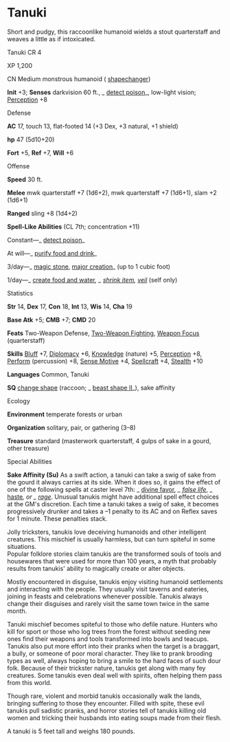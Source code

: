 # Tanuki

Short and pudgy, this raccoonlike humanoid wields a stout quarterstaff and weaves a little as if intoxicated.

Tanuki CR 4

XP 1,200

CN Medium monstrous humanoid ( [shapechanger](monsters/creatureTypes#_shapechanger-subtype))

**Init** +3; **Senses** darkvision 60 ft., _ [detect poison](spells/detectPoison#_detect-poison)_, low-light vision; [Perception](skills/perception#_perception) +8

Defense

**AC** 17, touch 13, flat-footed 14 (+3 Dex, +3 natural, +1 shield)

**hp** 47 (5d10+20)

**Fort** +5, **Ref** +7, **Will** +6

Offense

**Speed** 30 ft.

**Melee** mwk quarterstaff +7 (1d6+2), mwk quarterstaff +7 (1d6+1), slam +2 (1d6+1)

**Ranged** sling +8 (1d4+2)

**Spell-Like Abilities** (CL 7th; concentration +11)

Constant—_ [detect poison](spells/detectPoison#_detect-poison)_

At will—_ [purify food and drink](spells/purifyFoodAndDrink#_purify-food-and-drink)_

3/day—_ [magic stone](spells/magicStone#_magic-stone), [major creation](spells/majorCreation#_major-creation)_ (up to 1 cubic foot)

1/day—_ [create food and water](spells/createFoodAndWater#_create-food-and-water)_, _ [shrink item](spells/shrinkItem#_shrink-item), [veil](spells/veil#_veil)_ (self only)

Statistics

**Str** 14, **Dex** 17, **Con** 18, **Int** 13, **Wis** 14, **Cha** 19

**Base Atk** +5; **CMB** +7; **CMD** 20

**Feats** Two-Weapon Defense, [Two-Weapon Fighting](feats#_two-weapon-fighting), [Weapon Focus](feats#_weapon-focus) (quarterstaff)

**Skills** [Bluff](skills/bluff#_bluff) +7, [Diplomacy](skills/diplomacy#_diplomacy) +6, [Knowledge](skills/knowledge#_knowledge) (nature) +5, [Perception](skills/perception#_perception) +8, [Perform](skills/perform#_perform) (percussion) +8, [Sense Motive](skills/senseMotive#_sense-motive) +4, [Spellcraft](skills/spellcraft#_spellcraft) +4, [Stealth](skills/stealth#_stealth) +10

**Languages** Common, Tanuki

**SQ** [change shape](monsters/universalMonsterRules#_change-shape) (raccoon; _ [beast shape II](spells/beastShape#_beast-shape-ii)_), sake affinity

Ecology

**Environment** temperate forests or urban

**Organization** solitary, pair, or gathering (3–8)

**Treasure** standard (masterwork quarterstaff, 4 gulps of sake in a gourd, other treasure)

Special Abilities

**Sake Affinity (Su)** As a swift action, a tanuki can take a swig of sake from the gourd it always carries at its side. When it does so, it gains the effect of one of the following spells at caster level 7th: _ [divine favor](spells/divineFavor#_divine-favor)_, _ [false life](spells/falseLife#_false-life)_, _ [haste](spells/haste#_haste)_, or _ [rage](spells/rage#_rage)_. Unusual tanukis might have additional spell effect choices at the GM's discretion. Each time a tanuki takes a swig of sake, it becomes progressively drunker and takes a –1 penalty to its AC and on Reflex saves for 1 minute. These penalties stack.

Jolly tricksters, tanukis love deceiving humanoids and other intelligent creatures. This mischief is usually harmless, but can turn spiteful in some situations.   
Popular folklore stories claim tanukis are the transformed souls of tools and housewares that were used for more than 100 years, a myth that probably results from tanukis' ability to magically create or alter objects.

Mostly encountered in disguise, tanukis enjoy visiting humanoid settlements and interacting with the people. They usually visit taverns and eateries, joining in feasts and celebrations whenever possible. Tanukis always change their disguises and rarely visit the same town twice in the same month.

Tanuki mischief becomes spiteful to those who defile nature. Hunters who kill for sport or those who log trees from the forest without seeding new ones find their weapons and tools transformed into bowls and teacups. Tanukis also put more effort into their pranks when the target is a braggart, a bully, or someone of poor moral character. They like to prank brooding types as well, always hoping to bring a smile to the hard faces of such dour folk. Because of their trickster nature, tanukis get along with many fey creatures. Some tanukis even deal well with spirits, often helping them pass from this world.

Though rare, violent and morbid tanukis occasionally walk the lands, bringing suffering to those they encounter. Filled with spite, these evil tanukis pull sadistic pranks, and horror stories tell of tanukis killing old women and tricking their husbands into eating soups made from their flesh.

A tanuki is 5 feet tall and weighs 180 pounds.

